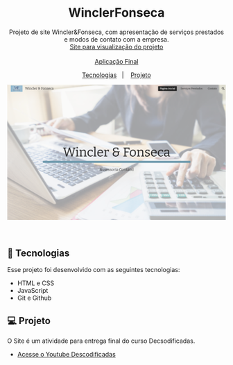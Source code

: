<h1 align="center"> WinclerFonseca </h1>

<p align="center">
Projeto de site Wincler&Fonseca, com apresentação de serviços prestados e modos de contato com a empresa. <br/>
<a href="https://sites.google.com/view/wfcontabil/p%C3%A1gina-inicial">Site para visualização do projeto</a> <br/>
<br/>
<a href="https://fonsecaw.github.io/W_F_contabilidade/">Aplicação Final</a>
</p>

<p align="center">
  <a href="#-tecnologias">Tecnologias</a>&nbsp;&nbsp;&nbsp;|&nbsp;&nbsp;&nbsp;
  <a href="#-projeto">Projeto</a>
</p>

<p align="center">
  <img alt="Imagem do Site" src="./Imagem/readme.png">
</p>

<br>


## 🚀 Tecnologias

Esse projeto foi desenvolvido com as seguintes tecnologias:

- HTML e CSS
- JavaScript
- Git e Github

## 💻 Projeto

O Site é um atividade para entrega final do curso Decsodificadas.

- [Acesse o Youtube Descodificadas](https://www.youtube.com/channel/UCQW-A6gKHPMrcOVuKuRe2sQ)
